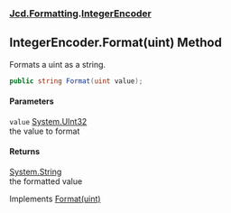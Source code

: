### [Jcd.Formatting](Jcd_Formatting.md 'Jcd.Formatting').[IntegerEncoder](Jcd_Formatting_IntegerEncoder.md 'Jcd.Formatting.IntegerEncoder')
## IntegerEncoder.Format(uint) Method
Formats a uint as a string.  
```csharp
public string Format(uint value);
```
#### Parameters
<a name='Jcd_Formatting_IntegerEncoder_Format(uint)_value'></a>
`value` [System.UInt32](https://docs.microsoft.com/en-us/dotnet/api/System.UInt32 'System.UInt32')  
the value to format
  
#### Returns
[System.String](https://docs.microsoft.com/en-us/dotnet/api/System.String 'System.String')  
the formatted value

Implements [Format(uint)](Jcd_Formatting_IIntegerFormatter_Format(uint).md 'Jcd.Formatting.IIntegerFormatter.Format(uint)')  
